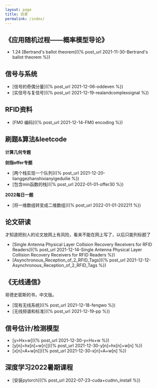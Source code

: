 ```yaml
---
layout: page
title: 目录
permalink: /index/
---
```


## 《应用随机过程——概率模型导论》

* 1.24 [Bertrand's ballot theorem]({% post_url 2021-11-30-Bertrand's ballot theorem %})

## 信号与系统

* [信号的奇偶分量]({% post_url 2021-12-06-oddeven %})
* [实信号与复信号]({% post_url 2021-12-19-realandcomplexsignal %})

## RFID资料
* [FM0 编码]({% post_url 2021-12-14-FM0 encoding %})

## 刷题&算法&leetcode

**计算几何专题**



**剑指offer专题**
* [两个栈实现一个队列]({% post_url 2021-12-20-lianggezhanshixianyigeduilie %})
* [包含min函数的栈]({% post_url 2022-01-01-offer30 %})

**2022每日一题**

* [将一维数组转变成二维数组]({% post_url 2022-01-01-202211 %})



## 论文研读

才知道把别人的论文放网上有风险，看来不能在网上写了，以后只能列标题了

* [Single Antenna Physical Layer Collision Recovery Receivers for RFID Readers]({% post_url 2021-12-14-Single Antenna Physical Layer Collision Recovery Receivers for RFID Readers %})
* [Asynchronous_Reception_of_2_RFID_Tags]({% post_url 2021-12-12-Asynchronous_Reception_of_2_RFID_Tags %})

## 《无线通信》
哥德史密斯的书，中文版。
* [现有无线系统]({% post_url 2021-12-18-fengwo %})
* [无线频谱和标准]({% post_url 2021-12-19-pp %})

##  信号估计/检测模型
* [y=Hx+w]({% post_url 2021-12-30-y=Hx+w %})
* [y[n]=hx[n]+w[n]]({% post_url 2021-12-30-y[n]=hx[n]+w[n] %})
* [x[n]=A+w[n]]({% post_url 2021-12-30-x[n]=A+w[n] %})

##  深度学习2022暑期课程
* [安装pytorch]({% post_url 2022-07-23-cuda+cudnn_install %})